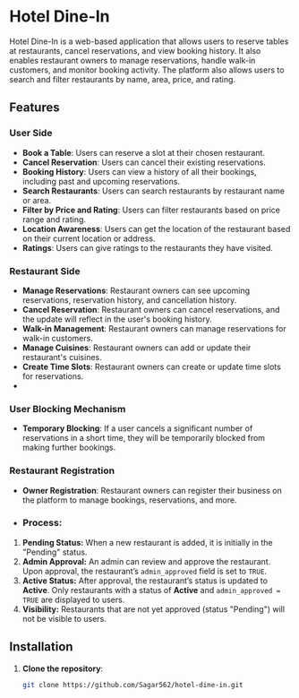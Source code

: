 # Hotel Dine-In

Hotel Dine-In is a web-based application that allows users to reserve tables at restaurants, cancel reservations, and view booking history. It also enables restaurant owners to manage reservations, handle walk-in customers, and monitor booking activity. The platform also allows users to search and filter restaurants by name, area, price, and rating.

## Features

### User Side
- **Book a Table**: Users can reserve a slot at their chosen restaurant.
- **Cancel Reservation**: Users can cancel their existing reservations.
- **Booking History**: Users can view a history of all their bookings, including past and upcoming reservations.
- **Search Restaurants**: Users can search restaurants by restaurant name or area.
- **Filter by Price and Rating**: Users can filter restaurants based on price range and rating.
- **Location Awareness**: Users can get the location of the restaurant based on their current location or address.
- **Ratings**: Users can give ratings to the restaurants they have visited.

### Restaurant Side
- **Manage Reservations**: Restaurant owners can see upcoming reservations, reservation history, and cancellation history.
- **Cancel Reservation**: Restaurant owners can cancel reservations, and the update will reflect in the user's booking history.
- **Walk-in Management**: Restaurant owners can manage reservations for walk-in customers.
- **Manage Cuisines**: Restaurant owners can add or update their restaurant's cuisines.
- **Create Time Slots**: Restaurant owners can create or update time slots for reservations.
- 
### User Blocking Mechanism
- **Temporary Blocking**: If a user cancels a significant number of reservations in a short time, they will be temporarily blocked from making further bookings.

### Restaurant Registration
- **Owner Registration**: Restaurant owners can register their business on the platform to manage bookings, reservations, and more.

- ### Process:
1. **Pending Status:** When a new restaurant is added, it is initially in the "Pending" status.
2. **Admin Approval:** An admin can review and approve the restaurant. Upon approval, the restaurant’s `admin_approved` field is set to `TRUE`.
3. **Active Status:** After approval, the restaurant’s status is updated to **Active**. Only restaurants with a status of **Active** and `admin_approved = TRUE` are displayed to users.
4. **Visibility:** Restaurants that are not yet approved (status "Pending") will not be visible to users.

## Installation

1. **Clone the repository**:

   ```bash
   git clone https://github.com/Sagar562/hotel-dine-in.git
